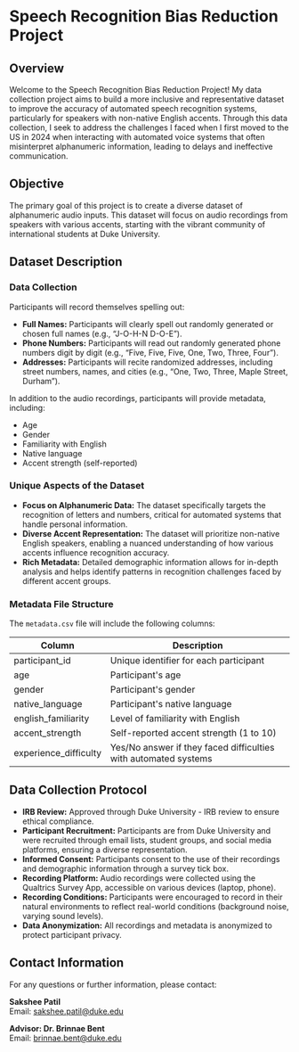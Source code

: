 # Speech Recognition Bias Reduction Project

## Overview
Welcome to the Speech Recognition Bias Reduction Project! My data collection project aims to build a more inclusive and representative dataset to improve the accuracy of automated speech recognition systems, particularly for speakers with non-native English accents. Through this data collection, I seek to address the challenges I faced when I first moved to the US in 2024 when interacting with automated voice systems that often misinterpret alphanumeric information, leading to delays and ineffective communication.

## Objective
The primary goal of this project is to create a diverse dataset of alphanumeric audio inputs. This dataset will focus on audio recordings from speakers with various accents, starting with the vibrant community of international students at Duke University.

## Dataset Description

### Data Collection
Participants will record themselves spelling out:
- **Full Names:** Participants will clearly spell out randomly generated or chosen full names (e.g., “J-O-H-N D-O-E”).
- **Phone Numbers:** Participants will read out randomly generated phone numbers digit by digit (e.g., “Five, Five, Five, One, Two, Three, Four”).
- **Addresses:** Participants will recite randomized addresses, including street numbers, names, and cities (e.g., “One, Two, Three, Maple Street, Durham”).

In addition to the audio recordings, participants will provide metadata, including:
- Age
- Gender
- Familiarity with English
- Native language
- Accent strength (self-reported)

### Unique Aspects of the Dataset
- **Focus on Alphanumeric Data:** The dataset specifically targets the recognition of letters and numbers, critical for automated systems that handle personal information.
- **Diverse Accent Representation:** The dataset will prioritize non-native English speakers, enabling a nuanced understanding of how various accents influence recognition accuracy.
- **Rich Metadata:** Detailed demographic information allows for in-depth analysis and helps identify patterns in recognition challenges faced by different accent groups.

### Metadata File Structure
The `metadata.csv` file will include the following columns:

| Column                   | Description                                                          |
|-------------------------|----------------------------------------------------------------------|
| participant_id          | Unique identifier for each participant                                |
| age                     | Participant's age                                                    |
| gender                  | Participant's gender                                                 |
| native_language         | Participant's native language                                        |
| english_familiarity     | Level of familiarity with English                                    |
| accent_strength         | Self-reported accent strength (1 to 10)                             |                                 |
| experience_difficulty   | Yes/No answer if they faced difficulties with automated systems      |

## Data Collection Protocol
- **IRB Review:** Approved through Duke University - IRB review to ensure ethical compliance.
- **Participant Recruitment:** Participants are from Duke University and were recruited through email lists, student groups, and social media platforms, ensuring a diverse representation.
- **Informed Consent:** Participants consent to the use of their recordings and demographic information through a survey tick box.
- **Recording Platform:** Audio recordings were collected using the Qualtrics Survey App, accessible on various devices (laptop, phone).
- **Recording Conditions:** Participants were encouraged to record in their natural environments to reflect real-world conditions (background noise, varying sound levels).
- **Data Anonymization:** All recordings and metadata is anonymized to protect participant privacy.

## Contact Information
For any questions or further information, please contact:

**Sakshee Patil**  
Email: [sakshee.patil@duke.edu](mailto:sakshee.patil@duke.edu)

**Advisor: Dr. Brinnae Bent**  
Email: [brinnae.bent@duke.edu](mailto:brinnae.bent@duke.edu)

